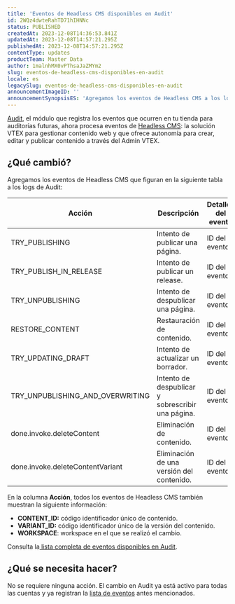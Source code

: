 ```yaml
---
title: 'Eventos de Headless CMS disponibles en Audit'
id: 2WQz4dwteRahTD71hIHNNc
status: PUBLISHED
createdAt: 2023-12-08T14:36:53.841Z
updatedAt: 2023-12-08T14:57:21.295Z
publishedAt: 2023-12-08T14:57:21.295Z
contentType: updates
productTeam: Master Data
author: 1malnhMX0vPThsaJaZMYm2
slug: eventos-de-headless-cms-disponibles-en-audit
locale: es
legacySlug: eventos-de-headless-cms-disponibles-en-audit
announcementImageID: ''
announcementSynopsisES: 'Agregamos los eventos de Headless CMS a los logs de Audit.'
---
```


[Audit](https://help.vtex.com/es/tutorial/audit--5RXf9WJ5YLFBcS8q8KcxTA), el módulo que registra los eventos que ocurren en tu tienda para auditorías futuras, ahora procesa eventos de [Headless CMS](https://help.vtex.com/es/tutorial/gestion-de-paginas--3DO6rBhZ1p3zndnFu5BgRt): la solución VTEX para gestionar contenido web y que ofrece autonomía para crear, editar y publicar contenido a través del Admin VTEX.

## ¿Qué cambió?

Agregamos los eventos de Headless CMS que figuran en la siguiente tabla a los logs de Audit:

| Acción | Descripción | Detalles del evento |
|---|---|---|
| TRY_PUBLISHING | Intento de publicar una página. | ID del evento. |
| TRY_PUBLISH_IN_RELEASE | Intento de publicar un release. | ID del evento. |
| TRY_UNPUBLISHING | Intento de despublicar una página. | ID del evento. |
| RESTORE_CONTENT | Restauración de contenido. | ID del evento. |
| TRY_UPDATING_DRAFT | Intento de actualizar un borrador. | ID del evento. |
| TRY_UNPUBLISHING_AND_OVERWRITING | Intento de despublicar y sobrescribir una página. | ID del evento. |
| done.invoke.deleteContent | Eliminación de contenido. | ID del evento. |
| done.invoke.deleteContentVariant | Eliminación de una versión del contenido. | ID del evento. |

En la columna **Acción**, todos los eventos de Headless CMS también muestran la siguiente información:

* **CONTENT_ID:** código identificador único de contenido.
* **VARIANT_ID:** código identificador único de la versión del contenido.
* **WORKSPACE**: workspace en el que se realizó el cambio.

<div class="alert alert-info">
  <p>Consulta la<a href="https://help.vtex.com/es/tutorial/eventos-disponibles-en-audit--6r1Mzcu5NmkmmDLJlz9CCZ"> lista completa de eventos disponibles en Audit</a>.</p>
</div>

## ¿Qué se necesita hacer?

No se requiere ninguna acción. El cambio en Audit ya está activo para todas las cuentas y ya registran la [lista de eventos](#que-cambio) antes mencionados.
